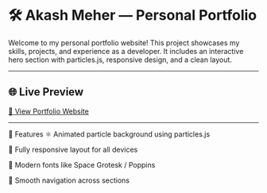 # 🛠️ Akash Meher — Personal Portfolio

Welcome to my personal portfolio website! This project showcases my skills, projects, and experience as a developer. It includes an interactive hero section with particles.js, responsive design, and a clean layout.

---

## 🌐 Live Preview

[🔗 View Portfolio Website](https://portfolio-akashs-projects-36f8e509.vercel.app/)

---

🚀 Features
⚛️ Animated particle background using particles.js

📱 Fully responsive layout for all devices

🎯 Modern fonts like Space Grotesk / Poppins

🧭 Smooth navigation across sections
